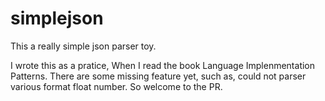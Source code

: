 # simplejson

This a really simple json parser toy.

I wrote this as a pratice, When I read the book Language Implenmentation Patterns. There are some missing feature yet, such as, could not parser various format float number. So welcome to the PR.  

